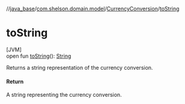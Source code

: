 //[java_base](../../../index.md)/[com.shelson.domain.model](../index.md)/[CurrencyConversion](index.md)/[toString](to-string.md)

# toString

[JVM]\
open fun [toString](to-string.md)(): [String](https://docs.oracle.com/javase/8/docs/api/java/lang/String.html)

Returns a string representation of the currency conversion.

#### Return

A string representing the currency conversion.
